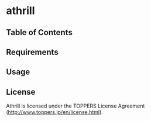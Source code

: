athrill
=======

Table of Contents
-----------------


Requirements
------------


Usage
-----

License
-------
Athrill is licensed under the TOPPERS License Agreement (http://www.toppers.jp/en/license.html).

